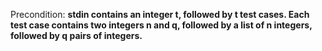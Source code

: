 Precondition: **stdin contains an integer t, followed by t test cases. Each test case contains two integers n and q, followed by a list of n integers, followed by q pairs of integers.**